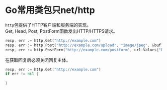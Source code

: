 # Go常用类包只net/http

`http`包提供了HTTP客户端和服务端的实现。  
Get, Head, Post, PostForm函数发出HTTP/HTTPS请求。  

```go
resp, err := http.Get("http://example.com")
resp, err := http.Post("http://example.com/upload", "image/jpeg", &buf)
resp, err := http.PostForm("http://example.com/postform", url.Values{"key":{"value"}, "id":{1}})
```

在获取回复后必须关闭回复主体。  

```go
resp, err := http.Get("http://example.com")
if err != nil {
  
}
```
